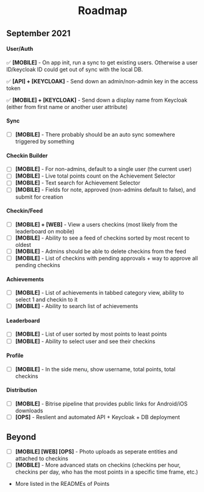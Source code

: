 <h1 align="center">Roadmap</h1>

## September 2021

#### User/Auth

✅ **[MOBILE]** - On app init, run a sync to get existing users. Otherwise a user ID/keycloak ID could get out of sync with the local DB.

✅ **[API] + [KEYCLOAK]** - Send down an admin/non-admin key in the access token

✅ **[MOBILE] + [KEYCLOAK]** - Send down a display name from Keycloak (either from first name or another user attribute)

#### Sync

- [ ] **[MOBILE]** - There probably should be an auto sync somewhere triggered by something

#### Checkin Builder

- [ ] **[MOBILE]** - For non-admins, default to a single user (the current user)
- [ ] **[MOBILE]** - Live total points count on the Achievement Selector
- [ ] **[MOBILE]** - Text search for Achievement Selector
- [ ] **[MOBILE]** - Fields for note, approved (non-admins default to false), and submit for creation

#### Checkin/Feed

- [ ] **[MOBILE] + [WEB]** - View a users checkins (most likely from the leaderboard on mobile)
- [ ] **[MOBILE]** - Ability to see a feed of checkins sorted by most recent to oldest
- [ ] **[MOBILE]** - Admins should be able to delete checkins from the feed
- [ ] **[MOBILE]** - List of checkins with pending approvals + way to approve all pending checkins

#### Achievements

- [ ] **[MOBILE]** - List of achievements in tabbed category view, ability to select 1 and checkin to it
- [ ] **[MOBILE]** - Ability to search list of achievements

#### Leaderboard

- [ ] **[MOBILE]** - List of user sorted by most points to least points
- [ ] **[MOBILE]** - Ability to select user and see their checkins

#### Profile

- [ ] **[MOBILE]** - In the side menu, show username, total points, total checkins

#### Distribution

- [ ] **[MOBILE]** - Bitrise pipeline that provides public links for Android/iOS downloads
- [ ] **[OPS]** - Reslient and automated API + Keycloak + DB deployment

## Beyond

- [ ] **[MOBILE] [WEB] [OPS]** - Photo uploads as seperate entities and attached to checkins
- [ ] **[MOBILE]** - More advanced stats on checkins (checkins per hour, checkins per day, who has the most points in a specific time frame, etc.)
- More listed in the READMEs of Points
